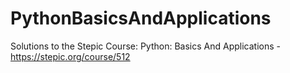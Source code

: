 # PythonBasicsAndApplications
Solutions to the Stepic Course: Python: Basics And Applications - https://stepic.org/course/512

